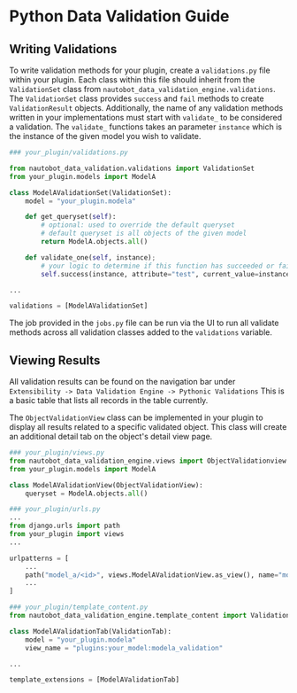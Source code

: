 # Python Data Validation Guide

## Writing Validations

To write validation methods for your plugin, create a `validations.py` file within your plugin.
Each class within this file should inherit from the `ValidationSet` class from `nautobot_data_validation_engine.validations`.
The `ValidationSet` class provides `success` and `fail` methods to create `ValidationResult` objects.
Additionally, the name of any validation methods written in your implementations must start with `validate_` to be considered a validation.
The `validate_` functions takes an parameter `instance` which is the instance of the given model you wish to validate.

```python
### your_plugin/validations.py

from nautobot_data_validation.validations import ValidationSet
from your_plugin.models import ModelA

class ModelAValidationSet(ValidationSet):
    model = "your_plugin.modela"

    def get_queryset(self):
        # optional: used to override the default queryset
        # default queryset is all objects of the given model
        return ModelA.objects.all()

    def validate_one(self, instance);
        # your logic to determine if this function has succeeded or failed
        self.success(instance, attribute="test", current_value=instance.test)

...

validations = [ModelAValidationSet]

```

The job provided in the `jobs.py` file can be run via the UI to run all validate methods across all validation classes added to the `validations` variable.

## Viewing Results

All validation results can be found on the navigation bar under `Extensibility -> Data Validation Engine -> Pythonic Validations`
This is a basic table that lists all records in the table currently.

The `ObjectValidationView` class can be implemented in your plugin to display all results related to a specific validated object.
This class will create an additional detail tab on the object's detail view page.

```python
### your_plugin/views.py
from nautobot_data_validation_engine.views import ObjectValidationview
from your_plugin.models import ModelA

class ModelAValidationView(ObjectValidationView):
    queryset = ModelA.objects.all()
```

```python
### your_plugin/urls.py
...
from django.urls import path
from your_plugin import views
...

urlpatterns = [
    ...
    path("model_a/<id>", views.ModelAValidationView.as_view(), name="modela_validation"),
    ...
]
```

```python
### your_plugin/template_content.py
from nautobot_data_validation_engine.template_content import ValidationTab

class ModelAValidationTab(ValidationTab):
    model = "your_plugin.modela"
    view_name = "plugins:your_model:modela_validation"

...

template_extensions = [ModelAValidationTab]
```